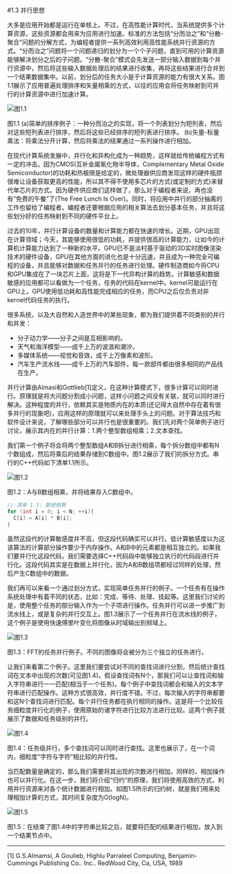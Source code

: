 #1.3 并行思想

大多是应用开始都是运行在单核上。不过，在高性能计算时代，当系统提供多个计算资源，这些资源都会用来为应用进行加速。标准的方法包括“分而治之”和“分散-聚合”问题的分解方式，为编程者提供一系列高效利用高性能系统并行资源的方式。“分而治之”问题将一个问题递归的划分为一个个子问题，直到可用的计算资源能够解决划分之后的子问题。“分散-聚合”模式会先发送一部分输入数据到每个并行资源中，然后将这些输入数据处理后的结果进行收集，再将这些结果进行合并到一个结果数据集中。以前，划分后的任务大小是于计算资源的能力有很大关系。图1.1展示了应用普遍处理排序和矢量相乘的方式，以往的应用会将任务映射到可并行的计算资源中进行加速计算。

![图1.1](https://git.oschina.net/loongchen/Heterogeneous_conputing_with_opencl2_0/tree/master/images/chapter1/1-1.png)

图1.1 (a)简单的排序例子：一种分而治之的实现，将一个列表划分为短列表，然后对这些短列表进行排序，然后将这些已经排序的短列表进行排序。 (b)矢量-标量乘法：将乘法分开计算，然后将乘法的结果通过一系列操作进行相加。

在现代计算系统发展中，并行化和异构化成为一种趋势，这样就给传统编程方式有一定的冲击。因为CMOS(互补金属氧化物半导体，Complementary Metal Oxide Semiconductor)的功耗和热极限是给定的，微处理器供应商发现这样的硬件瓶颈很难让设备获取更高的性能，所以其不得不使用多芯片的方式(或定制的方式)来替代单芯片的方式。因为硬件供应商们这样做了，那么对于编程者来说，再也没有“免费的午餐”了(The Free Lunch Is Over)。同时，将应用中并行的部分抽离的工作也留给了编程者。编程者还要根据应用的相关算法去划分基本任务，并且将这些划分好的任务映射到不同的硬件平台上。

过去的10年，并行计算设备的数量和计算能力都在快速的增长。近期，GPU出现在计算领域；今天，其能够使用很低的功耗，并提供很高的计算能力，让如今的计算机计算能力达到了一种新的水平。GPU已不是淡村基于驱动的3D实时图像渲染技术的硬件设备，GPU在其他方面的进化也是十分迅速，并且成为一种完全可编程的设备，并且能够对数据和任务并行的任务进行处理。硬件制造商如今将CPU和GPU集成在了一块芯片上面，这将是下一代异构计算的趋势。计算敏感和数据敏感的应用都可以看做为一个任务，任务的代码在kernel中。kernel可能运行在GPU上，GPU使用低功耗和高性能完成相应的任务，而CPU之后仅负责对非kernel代码任务的执行。

很多系统，以及大自然和人造世界中的某些现象，都为我们提供着不同类别的并行和并发：

- 分子动力学——分子之间是互相影响的。
- 天气和海洋模型——成千上万的波浪和潮汐。
- 多媒体系统——视觉和音效，成千上万像素和波形。
- 汽车生产流水线——成千上万的汽车部件，每一款部件都由很多相同的产品线在生产。

并行计算由Almasi和Gottlieb[1]定义，在这种计算模式下，很多计算可以同时进行。原理就是将大问题分割成小问题，这样小问题之间没有关联，就可以同时进行解决。这种程度的并行，依赖其实是物质内在的本质(还记得大自然中存在着有很多并行的现象吧)，应用这样的原理就可以来处理手头上的问题。对于算法技巧和软件设计来说，了解哪些部分可以并行也是很重要的。我们先对两个简单例子进行讨论，展示其内在的并行计算：1.两个整型数组相乘；2.文本查找。

我们第一个例子将会将两个整型数组A和B拆分进行相乘，每个拆分数组中都有N个数组成，然后将乘后的结果存储到C数组中。图1.2展示了我们的拆分方式。串行的C++代码如下清单1.1所示。

![图1.2](https://git.oschina.net/loongchen/Heterogeneous_conputing_with_opencl2_0/tree/master/images/chapter1/1-2.png)

图1.2：A与B数组相乘，并将结果存入C数组中。

```c++
// 清单 1.1: 数组相乘
for (int i = 0; i < N; ++i){
  C[i] = A[i] * B[i];
}
```

虽然这段代的计算敏感度并不高，但这段代码确实可以并行。低计算敏感度以为这该算法的计算部分操作要少于内存操作。A和B中的元素都是相互独立的。如果我们要并行化这段代码，我们需要选择C++代码段中能够独立执行的代码段进行并行化。这段代码其实是在数据上并行化，因为A和B数组项都经过同样的处理，然后产生C数组中的数据。

我们再可以来看一个通过划分方式，实现简单任务并行的例子。一个任务有在操作系统处理中有着不同的状态，比如：完成、等待、处理、挂起等。这里我们讨论的是，使用整个任务的部分输入作为一个子项进行操作。任务并行可以进一步推广到流水线上，或是复杂的并行交互上。图1.3展示了一个任务并行在流水线的例子，这个例子是使用快速傅里叶变化将图像从时域输出到频域上。

![图1.3](https://git.oschina.net/loongchen/Heterogeneous_conputing_with_opencl2_0/tree/master/images/chapter1/1-3.png)

图1.3：FFT的任务并行例子。不同的图像将会被分为三个独立的任务进行。

让我们来看第二个例子。这里我们要尝试对不同的查找词进行分割，然后统计查找词在文本中出现的次数(可见图1.4)。假设查找词有N个，那我们可以让查找词和输入字符串进行一一匹配(相当于一个任务)。每个例子中查找词都会和输入的文本字符串进行匹配操作。这种方式很高效，并行度不错。不过，每次输入的字符串都要和这N个查找词进行匹配。每个并行任务都在执行相同的操作。这是将一个比较任务细粒度并行化的例子，使用原始的诸字符进行比较方法进行比较。这两个例子就展示了数据和任务级别的并行。

![图1.4](https://git.oschina.net/loongchen/Heterogeneous_conputing_with_opencl2_0/tree/master/images/chapter1/1-4.png)

图1.4：任务级并行，多个查找词可以同时进行查找。这里也展示了，在一个词内，细粒度“字符与字符”相比较的并行性。

当匹配数量是确定的，那么我们需要将其出现的次数进行相加。同样的，相加操作也可以并行化。在这一步，我们将介绍“归约”的原理，我们将使用高效的方式，利用并行资源来对各个统计数据进行相加。如图1.5所示的归约树，就是我们用来处理相加计算的方式，其时间复杂度为O(logN)。

![图1.5](https://git.oschina.net/loongchen/Heterogeneous_conputing_with_opencl2_0/tree/master/images/chapter1/1-5.png)

图1.5：在结束了图1.4中的字符串比较之后，就要将匹配的结果进行相加，放入到一个结果节点中。

------

[1] G.S.Almamsi, A Goulieb, Highlu Parraleel Computing, Benjamin-Cummings Publishing Co.. Inc.. RedWood City, Ca, USA, 1989